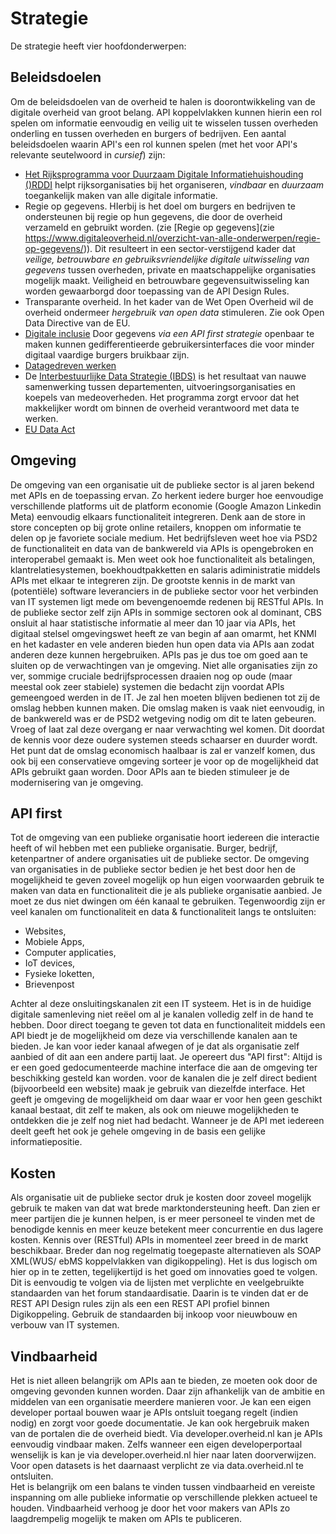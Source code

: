 # Strategie
De strategie heeft vier hoofdonderwerpen:

## Beleidsdoelen

Om de beleidsdoelen van de overheid te halen is doorontwikkeling van de digitale overheid van groot belang. API koppelvlakken kunnen hierin een rol spelen om informatie eenvoudig en veilig uit te wisselen tussen overheden onderling en tussen overheden en burgers of bedrijven. 
Een aantal beleidsdoelen waarin API's een rol kunnen spelen (met het voor API's relevante seutelwoord in _cursief_) zijn:
* [Het Rijksprogramma voor Duurzaam Digitale Informatiehuishouding ()RDDI](https://www.informatiehuishouding.nl/) helpt rijksorganisaties bij het organiseren, _vindbaar_ en _duurzaam_ toegankelijk maken van alle digitale informatie. 
* Regie op gegevens. HIerbij is het doel om burgers en bedrijven te ondersteunen bij regie op hun gegevens, die door de overheid verzameld en gebruikt worden. (zie [Regie op gegevens](zie https://www.digitaleoverheid.nl/overzicht-van-alle-onderwerpen/regie-op-gegevens/)). Dit resulteert in een sector-verstijgend kader dat _veilige, betrouwbare en gebruiksvriendelijke digitale uitwisseling van gegevens_ tussen overheden, private en maatschappelijke organisaties mogelijk maakt. Veiligheid en betrouwbare gegevensuitwisseling kan worden gewaarborgd door toepassing van de API Design Rules. 
* Transparante overheid. In het kader van de Wet Open Overheid wil de overheid ondermeer _hergebruik van open data_ stimuleren. Zie ook Open Data Directive van de EU.
* [Digitale inclusie](https://www.digitaleoverheid.nl/overzicht-van-alle-onderwerpen/digitale-inclusie/) Door gegevens _via een API first strategie_ openbaar te maken kunnen gedifferentieerde gebruikersinterfaces die voor minder digitaal vaardige burgers bruikbaar zijn.  
* [Datagedreven werken](https://www.rijksoverheid.nl/documenten/rapporten/2019/07/31/data-gedreven-werken-wat-is-er-voor-nodig)
* De [Interbestuurlijke Data Strategie (IBDS)](https://realisatieibds.pleio.nl/) is het resultaat van nauwe samenwerking tussen departementen, uitvoeringsorganisaties en koepels van medeoverheden. Het programma zorgt ervoor dat het makkelijker wordt om binnen de overheid verantwoord met data te werken. 
* [EU Data Act](https://digital-strategy.ec.europa.eu/en/policies/data-act)

## Omgeving
De omgeving van een organisatie uit de publieke sector is al jaren bekend met APIs en de toepassing ervan. Zo herkent iedere burger hoe eenvoudige verschillende platforms uit de platform economie (Google Amazon Linkedin Meta) eenvoudig elkaars functionaliteit integreren. Denk aan de store in store concepten op bij grote online retailers, knoppen om informatie te delen op je favoriete sociale medium. 
Het bedrijfsleven weet hoe via PSD2 de functionaliteit en data van de bankwereld via APIs is opengebroken en interoperabel gemaakt is. Men weet ook hoe functionaliteit als betalingen, klantrelatiesystemen, boekhoudtpakketten en salaris adiministratie middels APIs met elkaar te integreren zijn. 
De grootste kennis in de markt van (potentiële) software leveranciers in de publieke sector voor het verbinden van IT systemen ligt mede om bevengenoemde redenen bij RESTful APIs.
In de publieke sector zelf zijn APIs in sommige sectoren ook al dominant, CBS onsluit al haar statistische informatie al meer dan 10 jaar via APIs, het digitaal stelsel omgevingswet heeft ze van begin af aan omarmt, het KNMI en het kadaster en vele anderen bieden hun open data via APIs aan zodat anderen deze kunnen hergebruiken. 
APIs pas je dus toe om goed aan te sluiten op de verwachtingen van je omgeving. 
Niet alle organisaties zijn zo ver, sommige cruciale bedrijfsprocessen draaien nog op oude (maar meestal ook zeer stabiele) systemen die bedacht zijn voordat APIs gemeengoed werden in de IT. Je zal hen moeten blijven bedienen tot zij de omslag hebben kunnen maken. Die omslag maken is vaak niet eenvoudig, in de bankwereld was er de PSD2 wetgeving nodig om dit te laten gebeuren. Vroeg of laat zal deze overgang er naar verwachting wel komen. Dit doordat de kennis voor deze oudere systemen steeds schaarser en duurder wordt. Het punt dat de omslag economisch haalbaar is zal er vanzelf komen, dus ook bij een conservatieve omgeving sorteer je voor op de mogelijkheid dat APIs gebruikt gaan worden. Door APIs aan te bieden stimuleer je de modernisering van je omgeving.

## API first
Tot de omgeving van een publieke organisatie hoort iedereen die interactie heeft of wil hebben met een publieke organisatie. Burger, bedrijf, ketenpartner of andere organisaties uit de publieke sector. 
De omgeving van organisaties in de publieke sector bedien je het best door hen de mogelijkheid te geven zoveel mogelijk op hun eigen voorwaarden gebruik te maken van data en functionaliteit die je als publieke organisatie aanbied. 
Je moet ze dus niet dwingen om één kanaal te gebruiken. Tegenwoordig zijn er veel kanalen om functionaliteit en data & functionaliteit langs te ontsluiten: 
* Websites, 
* Mobiele Apps, 
* Computer applicaties,
* IoT devices,
* Fysieke loketten,
* Brievenpost

Achter al deze onsluitingskanalen zit een IT systeem. Het is in de huidige digitale samenleving niet reëel om al je kanalen volledig zelf in de hand te hebben. Door direct toegang te geven tot data en functionaliteit middels een API biedt je de mogelijkheid om deze via verschillende kanalen aan te bieden. Je kan voor ieder kanaal afwegen of je dat als organisatie zelf aanbied of dit aan een andere partij laat. Je opereert dus "API first": Altijd is er een goed gedocumenteerde machine interface die aan de omgeving ter beschikking gesteld kan worden. voor de kanalen die je zelf direct bedient (bijvoorbeeld een website) maak je gebruik van diezelfde interface. Het geeft je omgeving de mogelijkheid om daar waar er voor hen geen geschikt kanaal bestaat, dit zelf te maken, als ook om nieuwe mogelijkheden te ontdekken die je zelf nog niet had bedacht. Wanneer je de API met iedereen deelt geeft het ook je gehele omgeving in de basis een gelijke informatiepositie.

## Kosten
Als organisatie uit de publieke sector druk je kosten door zoveel mogelijk gebruik te maken van dat wat brede marktondersteuning heeft. Dan zien er meer partijen die je kunnen helpen, is er meer personeel te vinden met de benodigde kennis en meer keuze betekent meer concurrentie en dus lagere kosten. Kennis over (RESTful) APIs in momenteel zeer breed in de markt beschikbaar. Breder dan nog regelmatig toegepaste alternatieven als SOAP XML(WUS/ ebMS koppelvlakken van digikoppeling). Het is dus logisch om hier op in te zetten, tegelijkertijd is het goed om innovaties goed te volgen. Dit is eenvoudig te volgen via de lijsten met verplichte en veelgebruikte standaarden van het forum standaardisatie. Daarin is te vinden dat er de REST API Design rules zijn als een een REST API profiel binnen Digikoppeling. Gebruik de standaarden bij inkoop voor nieuwbouw en verbouw van IT systemen.

## Vindbaarheid
Het is niet alleen belangrijk om APIs aan te bieden, ze moeten ook door de omgeving gevonden kunnen worden. Daar zijn afhankelijk van de ambitie en middelen van een organisatie meerdere manieren voor. Je kan een eigen developer portaal bouwen waar je APIs ontsluit toegang regelt (indien nodig) en zorgt voor goede documentatie. Je kan ook hergebruik maken van de portalen die de overheid biedt. Via developer.overheid.nl kan je APIs eenvoudig vindbaar maken. Zelfs wanneer een eigen developerportaal wenselijk is kan je via developer.overheid.nl hier naar laten doorverwijzen.
Voor open datasets is het daarnaast verplicht ze via data.overheid.nl te ontsluiten.   
Het is belangrijk om een balans te vinden tussen vindbaarheid en vereiste inspanning om alle publieke informatie op verschillende plekken actueel te houden.
Vindbaarheid verhoog je door het voor makers van APIs zo laagdrempelig mogelijk te maken om APIs te publiceren. 
